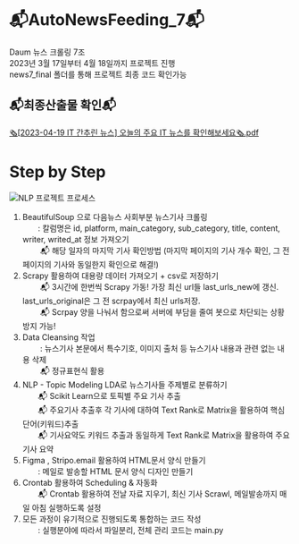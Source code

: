 # 📬AutoNewsFeeding_7📬
Daum 뉴스 크롤링 7조   
2023년 3월 17일부터 4월 18일까지 프로젝트 진행   
news7_final 폴더를 통해 프로젝트 최종 코드 확인가능    

## 📬최종산출물 확인📬
[🗞️[2023-04-19 IT 간추린 뉴스] 오늘의 주요 IT 뉴스를 확인해보세요🗞️.pdf](https://github.com/kdt-service/AutoNewsFeeding_7/files/11267705/2023-04-19.IT.IT.pdf) 




# Step by Step
![NLP 프로젝트 프로세스](https://user-images.githubusercontent.com/84755366/233911708-8ce668b4-2909-4197-9685-23cb7cab8d6f.png)

1) BeautifulSoup 으로 다음뉴스 사회부분 뉴스기사 크롤링   
&nbsp; &nbsp;&nbsp; &nbsp;  : 칼럼명은 id, platform, main_category, sub_category, title, content, writer, writed_at 정보 가져오기   
&nbsp; &nbsp; &nbsp; &nbsp;  📬  해당 일자의 마지막 기사 확인방법 (마지막 페이지의 기사 개수 확인, 그 전 페이지의 기사와 동일한지 확인으로 해결!)   
2) Scrapy 활용하여 대용량 데이터 가져오기 + csv로 저장하기   
&nbsp; &nbsp; &nbsp; &nbsp;  📬 3시간에 한번씩 Scrapy 가동! 가장 최신 url들 last_urls_new에 갱신. last_urls_original은 그 전 scrpay에서 최신 urls저장.      
&nbsp; &nbsp; &nbsp; &nbsp;  📬 Scrpay 양을 나눠서 함으로써 서버에 부담을 줄여 봇으로 차단되는 상황 방지 가능!      
3) Data Cleansing 작업    
&nbsp; &nbsp; &nbsp; &nbsp; : 뉴스기사 본문에서 특수기호, 이미지 출처 등 뉴스기사 내용과 관련 없는 내용 삭제    
&nbsp; &nbsp; &nbsp; &nbsp; 📬  정규표현식 활용  
4) NLP - Topic Modeling  LDA로 뉴스기사들 주제별로 분류하기   
&nbsp; &nbsp;&nbsp; &nbsp;  📬 Scikit Learn으로 토픽별 주요 기사 추출        
&nbsp; &nbsp;&nbsp; &nbsp;  📬 주요기사 추출후 각 기사에 대하여 Text Rank로 Matrix을 활용하여 핵심단어(키워드)추출     
&nbsp; &nbsp;&nbsp; &nbsp;  📬 기사요약도 키워드 추출과 동일하게 Text Rank로 Matrix을 활용하여 주요기사 요약   
5) Figma , Stripo.email 활용하여 HTML문서 양식 만들기   
&nbsp; &nbsp;&nbsp; &nbsp;  : 메일로 발송할 HTML 문서 양식 디자인 만들기
6) Crontab 활용하여 Scheduling & 자동화    
&nbsp; &nbsp;&nbsp; &nbsp;  📬 Crontab 활용하여 전날 자료 지우기, 최신 기사 Scrawl, 메일발송까지 매일 아침 실행하도록 설정
7) 모든 과정이 유기적으로 진행되도록 통합하는 코드 작성     
&nbsp; &nbsp;&nbsp; &nbsp;  : 실행분야에 따라서 파일분리, 전체 관리 코드는 main.py
